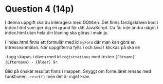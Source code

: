 # Question 4 (14p)
I denna uppgift ska du interagera med DOM:en. Det finns färdigskriven
kod i index.html som ger dig en grund för ditt JavaScript. Du får inte
ändra något i index.html utan hela din lösning ska göras i main.js.

I index.html finns ett formulär med id `myForm` där man kan göra en intresseanmälan.
När uppgifterna fylls i och `Anmäl` klickas på ska en <p>-tagg skapas
i diven med id `registrations` med texten `{Förnamn} {Efternamn} - {Ålder} år`.

Bild på önskat resultat finns i mappen.
Snyggt om formuläret rensas med funktionen `.reset()` men det är inget krav.
